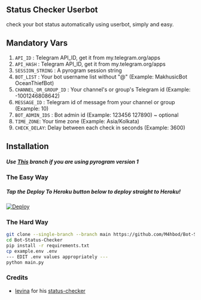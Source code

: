 ## Status Checker Userbot
check your bot status automatically using userbot, simply and easy.

## Mandatory Vars
1. `API_ID` : Telegram API_ID, get it from my.telegram.org/apps
2. `API_HASH` : Telegram API_ID, get it from my.telegram.org/apps
3. `SESSION_STRING` : A pyrogram session string
4. `BOT_LIST` : Your bot username list without "@" (Example: MakhusicBot OceanThiefBot)
5. `CHANNEL_OR_GROUP_ID` : Your channel's or group's Telegram id (Example: -1001246808642)
6. `MESSAGE_ID` : Telegram id of message from your channel or group (Example: 10)
7. `BOT_ADMIN_IDS` : Bot admin id (Example: 123456 127890) ~ optional
8. `TIME_ZONE`: Your time zone (Example: Asia/Kolkata)
9. `CHECK_DELAY`: Delay between each check in seconds (Example: 3600)

## Installation

##### Use [This](https://github.com/M4hbod/Bot-Status-Checker/tree/pyrogram-version-1) branch if you are using pyrogram version 1

### The Easy Way

##### Tap the Deploy To Heroku button below to deploy straight to Heroku!

[![Deploy](https://www.herokucdn.com/deploy/button.svg)](https://heroku.com/deploy?template=https://github.com/NadaanXNitric/Bot-Status-Checker-1/tree/main)

### The Hard Way

```sh
git clone --single-branch --branch main https://github.com/M4hbod/Bot-Status-Checker/
cd Bot-Status-Checker
pip install -r requirements.txt
cp example.env .env
--- EDIT .env values appropriately ---
python main.py
```

### Credits
- [levina](https://github.com/levina-lab) for his [status-checker](https://github.com/levina-lab/status-checker)
